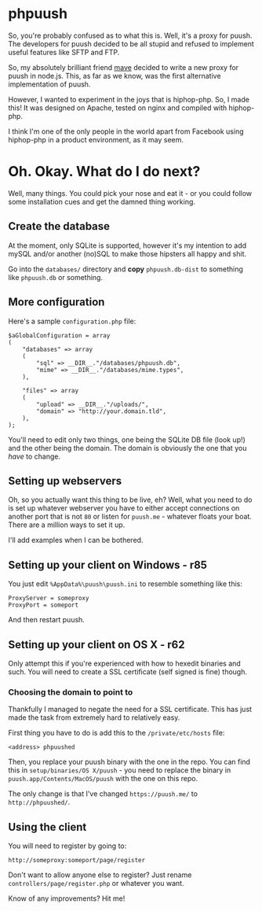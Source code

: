 # phpuush

So, you're probably confused as to what this is. Well, it's a proxy for puush. The developers for puush decided to be all stupid and refused to implement useful features like SFTP and FTP.

So, my absolutely brilliant friend [mave](https://github.com/mave) decided to write a new proxy for puush in node.js. This, as far as we know, was the first alternative implementation of puush.

However, I wanted to experiment in the joys that is hiphop-php. So, I made this! It was designed on Apache, tested on nginx and compiled with hiphop-php.

I think I'm one of the only people in the world apart from Facebook using hiphop-php in a product environment, as it may seem.

# Oh. Okay. What do I do next?

Well, many things. You could pick your nose and eat it - or you could follow some installation cues and get the damned thing working.

## Create the database

At the moment, only SQLite is supported, however it's my intention to add mySQL and/or another (no)SQL to make those hipsters all happy and shit.

Go into the `databases/` directory and **copy** `phpuush.db-dist` to something like `phpuush.db` or something.

## More configuration

Here's a sample `configuration.php` file:

    $aGlobalConfiguration = array
    (
        "databases" => array
        (
            "sql" => __DIR__."/databases/phpuush.db",
            "mime" => __DIR__."/databases/mime.types",
        ),
        
        "files" => array
        (
            "upload" => __DIR__."/uploads/",
            "domain" => "http://your.domain.tld",
        ),
    );

You'll need to edit only two things, one being the SQLite DB file (look up!) and the other being the domain. The domain is obviously the one that you *have* to change.

## Setting up webservers

Oh, so you actually want this thing to be live, eh? Well, what you need to do is set up whatever webserver you have to either accept connections on another port that is not `80` or listen for `puush.me` - whatever floats your boat. There are a million ways to set it up.

I'll add examples when I can be bothered.

## Setting up your client on Windows - r85

You just edit `%AppData%\puush\puush.ini` to resemble something like this:

    ProxyServer = someproxy
    ProxyPort = someport

And then restart puush.

## Setting up your client on OS X - r62

Only attempt this if you're experienced with how to hexedit binaries and such. You will need to create a SSL certificate (self signed is fine) though.

### Choosing the domain to point to

Thankfully I managed to negate the need for a SSL certificate. This has just made the task from extremely hard to relatively easy.

First thing you have to do is add this to the `/private/etc/hosts` file:

    <address> phpuushed

Then, you replace your puush binary with the one in the repo. You can find this in
`setup/binaries/OS X/puush` - you need to replace the binary in
`puush.app/Contents/MacOS/puush` with the one on this repo.

The only change is that I've changed `https://puush.me/` to `http://phpuushed/`.

## Using the client

You will need to register by going to:

`http://someproxy:someport/page/register`

Don't want to allow anyone else to register? Just rename `controllers/page/register.php` or whatever you want.

Know of any improvements? Hit me!